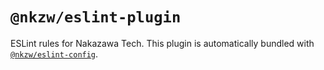 # `@nkzw/eslint-plugin`

ESLint rules for Nakazawa Tech. This plugin is automatically bundled with [`@nkzw/eslint-config`](https://github.com/cpojer/eslint-config).
